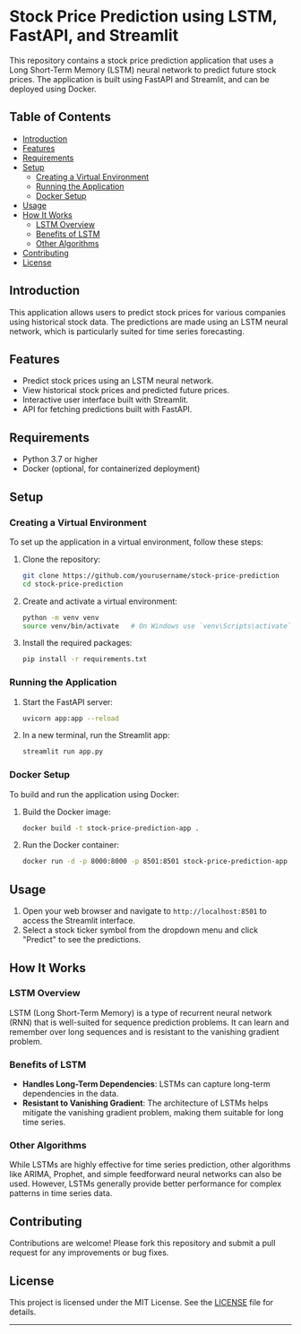 

# Stock Price Prediction using LSTM, FastAPI, and Streamlit

This repository contains a stock price prediction application that uses a Long Short-Term Memory (LSTM) neural network to predict future stock prices. The application is built using FastAPI and Streamlit, and can be deployed using Docker.

## Table of Contents

- [Introduction](#introduction)
- [Features](#features)
- [Requirements](#requirements)
- [Setup](#setup)
  - [Creating a Virtual Environment](#creating-a-virtual-environment)
  - [Running the Application](#running-the-application)
  - [Docker Setup](#docker-setup)
- [Usage](#usage)
- [How It Works](#how-it-works)
  - [LSTM Overview](#lstm-overview)
  - [Benefits of LSTM](#benefits-of-lstm)
  - [Other Algorithms](#other-algorithms)
- [Contributing](#contributing)
- [License](#license)

## Introduction

This application allows users to predict stock prices for various companies using historical stock data. The predictions are made using an LSTM neural network, which is particularly suited for time series forecasting.

## Features

- Predict stock prices using an LSTM neural network.
- View historical stock prices and predicted future prices.
- Interactive user interface built with Streamlit.
- API for fetching predictions built with FastAPI.

## Requirements

- Python 3.7 or higher
- Docker (optional, for containerized deployment)

## Setup

### Creating a Virtual Environment

To set up the application in a virtual environment, follow these steps:

1. Clone the repository:

    ```sh
    git clone https://github.com/yourusername/stock-price-prediction
    cd stock-price-prediction
    ```

2. Create and activate a virtual environment:

    ```sh
    python -m venv venv
    source venv/bin/activate   # On Windows use `venv\Scripts\activate`
    ```

3. Install the required packages:

    ```sh
    pip install -r requirements.txt
    ```

### Running the Application

1. Start the FastAPI server:

    ```sh
    uvicorn app:app --reload
    ```

2. In a new terminal, run the Streamlit app:

    ```sh
    streamlit run app.py
    ```

### Docker Setup

To build and run the application using Docker:

1. Build the Docker image:

    ```sh
    docker build -t stock-price-prediction-app .
    ```

2. Run the Docker container:

    ```sh
    docker run -d -p 8000:8000 -p 8501:8501 stock-price-prediction-app
    ```

## Usage

1. Open your web browser and navigate to `http://localhost:8501` to access the Streamlit interface.
2. Select a stock ticker symbol from the dropdown menu and click "Predict" to see the predictions.

## How It Works

### LSTM Overview

LSTM (Long Short-Term Memory) is a type of recurrent neural network (RNN) that is well-suited for sequence prediction problems. It can learn and remember over long sequences and is resistant to the vanishing gradient problem.

### Benefits of LSTM

- **Handles Long-Term Dependencies**: LSTMs can capture long-term dependencies in the data.
- **Resistant to Vanishing Gradient**: The architecture of LSTMs helps mitigate the vanishing gradient problem, making them suitable for long time series.

### Other Algorithms

While LSTMs are highly effective for time series prediction, other algorithms like ARIMA, Prophet, and simple feedforward neural networks can also be used. However, LSTMs generally provide better performance for complex patterns in time series data.

## Contributing

Contributions are welcome! Please fork this repository and submit a pull request for any improvements or bug fixes.

## License

This project is licensed under the MIT License. See the [LICENSE](LICENSE) file for details.

---